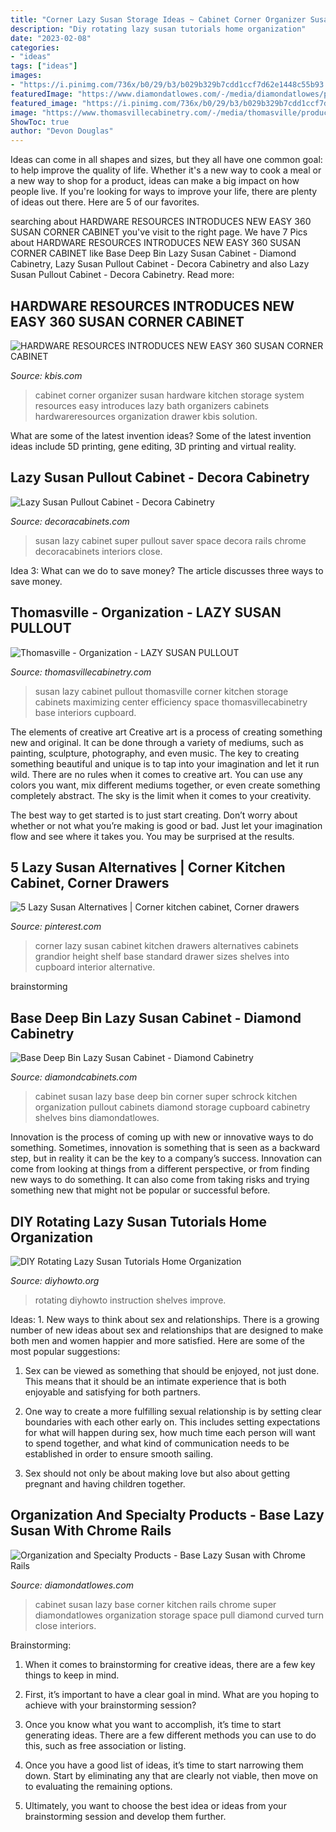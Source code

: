 ```yaml
---
title: "Corner Lazy Susan Storage Ideas ~ Cabinet Corner Organizer Susan Hardware Kitchen Storage System Resources Easy Introduces Lazy Bath Organizers Cabinets Hardwareresources Organization Drawer Kbis Solution"
description: "Diy rotating lazy susan tutorials home organization"
date: "2023-02-08"
categories:
- "ideas"
tags: ["ideas"]
images:
- "https://i.pinimg.com/736x/b0/29/b3/b029b329b7cdd1ccf7d62e1448c55b93.jpg"
featuredImage: "https://www.diamondatlowes.com/-/media/diamondatlowes/products/cabinet_interiors/refsuplzsuschrmpbs.jpg"
featured_image: "https://i.pinimg.com/736x/b0/29/b3/b029b329b7cdd1ccf7d62e1448c55b93.jpg"
image: "https://www.thomasvillecabinetry.com/-/media/thomasville/products/cabinet_interiors/tholazysusancfrrs2.jpg"
ShowToc: true
author: "Devon Douglas"
---
```



Ideas can come in all shapes and sizes, but they all have one common goal: to help improve the quality of life. Whether it's a new way to cook a meal or a new way to shop for a product, ideas can make a big impact on how people live. If you're looking for ways to improve your life, there are plenty of ideas out there. Here are 5 of our favorites.

	

		
searching about HARDWARE RESOURCES INTRODUCES NEW EASY 360 SUSAN CORNER CABINET you've visit to the right page. We have 7 Pics about HARDWARE RESOURCES INTRODUCES NEW EASY 360 SUSAN CORNER CABINET like Base Deep Bin Lazy Susan Cabinet - Diamond Cabinetry, Lazy Susan Pullout Cabinet - Decora Cabinetry and also Lazy Susan Pullout Cabinet - Decora Cabinetry. Read more:
		
    
## HARDWARE RESOURCES INTRODUCES NEW EASY 360 SUSAN CORNER CABINET

<img loading=lazy src="https://kbis.com/wp-content/uploads/2020/04/EazySusan_In-Use_1.jpg" onerror="this.onerror=null;this.src='https://tse4.mm.bing.net/th?id=OIP.B3sJuKBDz_ixgNL-Ckae2AHaKY&amp;pid=15.1';" alt="HARDWARE RESOURCES INTRODUCES NEW EASY 360 SUSAN CORNER CABINET">

_Source: kbis.com_

>cabinet corner organizer susan hardware kitchen storage system resources easy introduces lazy bath organizers cabinets hardwareresources organization drawer kbis solution. 

	

What are some of the latest invention ideas?
Some of the latest invention ideas include 5D printing, gene editing, 3D printing and virtual reality.

    
## Lazy Susan Pullout Cabinet - Decora Cabinetry

<img loading=lazy src="https://www.decoracabinets.com/-/media/decora/products/cabinet_interiors/declazysusanmbkxs.jpg" onerror="this.onerror=null;this.src='https://tse1.mm.bing.net/th?id=OIP.UUlbRgXfopBrsygx1fNIugHaLU&amp;pid=15.1';" alt="Lazy Susan Pullout Cabinet - Decora Cabinetry">

_Source: decoracabinets.com_

>susan lazy cabinet super pullout saver space decora rails chrome decoracabinets interiors close. 

	

Idea 3: What can we do to save money?
The article discusses three ways to save money.

    
## Thomasville - Organization - LAZY SUSAN PULLOUT

<img loading=lazy src="https://www.thomasvillecabinetry.com/-/media/thomasville/products/cabinet_interiors/tholazysusancfrrs2.jpg" onerror="this.onerror=null;this.src='https://tse3.mm.bing.net/th?id=OIP.IBa0-34dQc0nNKn7SpsHywHaLH&amp;pid=15.1';" alt="Thomasville - Organization - LAZY SUSAN PULLOUT">

_Source: thomasvillecabinetry.com_

>susan lazy cabinet pullout thomasville corner kitchen storage cabinets maximizing center efficiency space thomasvillecabinetry base interiors cupboard. 

	

The elements of creative art
Creative art is a process of creating something new and original. It can be done through a variety of mediums, such as painting, sculpture, photography, and even music. The key to creating something beautiful and unique is to tap into your imagination and let it run wild.
There are no rules when it comes to creative art. You can use any colors you want, mix different mediums together, or even create something completely abstract. The sky is the limit when it comes to your creativity.

The best way to get started is to just start creating. Don’t worry about whether or not what you’re making is good or bad. Just let your imagination flow and see where it takes you. You may be surprised at the results.

    
## 5 Lazy Susan Alternatives | Corner Kitchen Cabinet, Corner Drawers

<img loading=lazy src="https://i.pinimg.com/736x/b0/29/b3/b029b329b7cdd1ccf7d62e1448c55b93.jpg" onerror="this.onerror=null;this.src='https://tse2.mm.bing.net/th?id=OIP.smvK1YMRD-r35wHuATdv1wHaLU&amp;pid=15.1';" alt="5 Lazy Susan Alternatives | Corner kitchen cabinet, Corner drawers">

_Source: pinterest.com_

>corner lazy susan cabinet kitchen drawers alternatives cabinets grandior height shelf base standard drawer sizes shelves into cupboard interior alternative. 

	
 brainstorming

    
## Base Deep Bin Lazy Susan Cabinet - Diamond Cabinetry

<img loading=lazy src="https://www.diamondcabinets.com/-/media/diamond/products/cabinet_interiors/4rotodeepbinbakes.jpg" onerror="this.onerror=null;this.src='https://tse2.mm.bing.net/th?id=OIP.tQZZOrWm0e0LARIRd5vNjAHaLH&amp;pid=15.1';" alt="Base Deep Bin Lazy Susan Cabinet - Diamond Cabinetry">

_Source: diamondcabinets.com_

>cabinet susan lazy base deep bin corner super schrock kitchen organization pullout cabinets diamond storage cupboard cabinetry shelves bins diamondatlowes. 

	

Innovation is the process of coming up with new or innovative ways to do something. Sometimes, innovation is something that is seen as a backward step, but in reality it can be the key to a company’s success. Innovation can come from looking at things from a different perspective, or from finding new ways to do something. It can also come from taking risks and trying something new that might not be popular or successful before.

    
## DIY Rotating Lazy Susan Tutorials Home Organization

<img loading=lazy src="https://www.diyhowto.org/wp-content/uploads/DIY-Rotating-Lazy-Susan-Pantry-Storage-Cabinet-Free-Plan-Instruction-DIYHowto.jpg" onerror="this.onerror=null;this.src='https://tse3.mm.bing.net/th?id=OIP.bs_xiIXS7UarfZcyEaUhjQHaI1&amp;pid=15.1';" alt="DIY Rotating Lazy Susan Tutorials Home Organization">

_Source: diyhowto.org_

>rotating diyhowto instruction shelves improve. 

	

Ideas: 1. New ways to think about sex and relationships.
There is a growing number of new ideas about sex and relationships that are designed to make both men and women happier and more satisfied. Here are some of the most popular suggestions:
1. Sex can be viewed as something that should be enjoyed, not just done. This means that it should be an intimate experience that is both enjoyable and satisfying for both partners.

2. One way to create a more fulfilling sexual relationship is by setting clear boundaries with each other early on. This includes setting expectations for what will happen during sex, how much time each person will want to spend together, and what kind of communication needs to be established in order to ensure smooth sailing.

3. Sex should not only be about making love but also about getting pregnant and having children together.

    
## Organization And Specialty Products - Base Lazy Susan With Chrome Rails

<img loading=lazy src="https://www.diamondatlowes.com/-/media/diamondatlowes/products/cabinet_interiors/refsuplzsuschrmpbs.jpg" onerror="this.onerror=null;this.src='https://tse4.mm.bing.net/th?id=OIP.NMt6QT0a1hS6nau9__bgfQHaLH&amp;pid=15.1';" alt="Organization and Specialty Products - Base Lazy Susan with Chrome Rails">

_Source: diamondatlowes.com_

>cabinet susan lazy base corner kitchen rails chrome super diamondatlowes organization storage space pull diamond curved turn close interiors. 

	

Brainstorming:
1. When it comes to brainstorming for creative ideas, there are a few key things to keep in mind.
2. First, it’s important to have a clear goal in mind. What are you hoping to achieve with your brainstorming session?

3. Once you know what you want to accomplish, it’s time to start generating ideas. There are a few different methods you can use to do this, such as free association or listing.

4. Once you have a good list of ideas, it’s time to start narrowing them down. Start by eliminating any that are clearly not viable, then move on to evaluating the remaining options.

5. Ultimately, you want to choose the best idea or ideas from your brainstorming session and develop them further.


